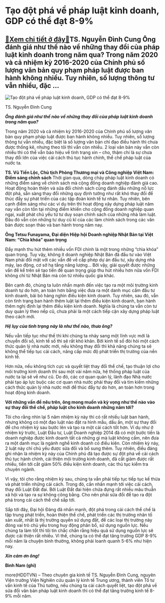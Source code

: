 Tạo đột phá về pháp luật kinh doanh, GDP có thể đạt 8-9%
========================================================

[:gift:Xem chi tiết ở đây:gift:](https://hddtvn.com/tao-dot-pha-ve-phap-luat-kinh-doanh-gdp-co-the-dat-8-9/)TS. Nguyễn Đình Cung Ông đánh giá như thế nào về những thay đổi của pháp luật kinh doanh trong năm qua? Trong năm 2020 và cả nhiệm kỳ 2016-2020 của Chính phủ số lượng văn bản quy phạm pháp luật được ban hành không nhiều. Tuy nhiên, số lượng thông tư vẫn nhiều, đặc …
--------------------------------------------------------------------------------------------------------------------------------------------------------------------------------------------------------------------------------------------------------------------------





![Tạo đột phá về pháp luật kinh doanh, GDP có thể đạt 8-9%](https://hddtvn.com/wp-content/uploads/2021/01/4811_15-_5012_vnf-nguyen-dinh-cung.jpg "Tạo đột phá về pháp luật kinh doanh, GDP có thể đạt 8-9%")


TS. Nguyễn Đình Cung



***Ông đánh giá như thế nào về những thay đổi của pháp luật kinh doanh trong năm qua?***


Trong năm 2020 và cả nhiệm kỳ 2016-2020 của Chính phủ số lượng văn bản quy phạm pháp luật được ban hành không nhiều. Tuy nhiên, số lượng thông tư vẫn nhiều, đặc biệt là số lượng văn bản chỉ đạo điều hành thì chưa được thống kê, nhưng theo tôi thì vẫn còn nhiều. 2 loại văn bản này vẫn còn nhiều thì có thể vẫn báo hiệu về tình trạng xin – cho, thậm chí là sự chưa thay đổi lớn của việc cải cách thủ tục hành chính, thể chế pháp luật của nước ta.





**TS. Vũ Tiến Lộc, Chủ tịch Phòng Thương mại và Công nghiệp Việt Nam: Điểm sáng chính sách** 
Thời gian qua, dòng chảy pháp luật kinh doanh có những điểm sáng về chính sách mà cộng đồng doanh nghiệp đánh giá cao. Hoạt động hoàn thiện và sửa đổi chính sách cũng đánh dấu những nỗ lực đột phá, sẵn sàng thay đổi những quy định tưởng như rất khó thay đổi để thúc đẩy sự phát triển của các tập đoàn kinh tế tư nhân. Tuy nhiên, bên cạnh điểm sáng như các ví dụ trên thì hoạt động xây dựng pháp luật năm nay vẫn còn tồn tại những điểm khiến cho cộng đồng doanh nghiệp quan ngại, xuất phát chủ yếu từ tư duy soạn chính sách của những nhà làm luật. Đâu đó vẫn còn những tư duy cũ kĩ của các làm chính sách trong các văn bản được soạn thảo và ban hành trong năm nay.


**Ông Tetsu Funayama, Đại diện Hiệp hội Doanh nghiệp Nhật Bản tại Việt Nam: “Chìa khóa” quan trọng**


Đẩy mạnh thu hút thêm nhiều vốn FDI chính là một trong những “chìa khóa” quan trọng. Tuy vậy, không ít doanh nghiệp Nhật Bản đã đầu tư vào Việt Nam phải đối mặt với các vấn đề về cấp phép dự án đầu tư, xây dựng nhà máy, lao động, cơ sở hạ tầng năng lượng… Bởi vậy, giải quyết được những vấn đề kể trên sẽ tạo tiền đề quan trọng giúp thu hút nhiều hơn nữa vốn FDI không chỉ từ Nhật Bản mà còn từ nhiều quốc gia khác.






Bên cạnh đó, chúng ta luôn nhấn mạnh đến việc tạo ra một môi trường kinh doanh tự do hơn, an toàn hơn bằng việc đưa ra một danh mục cấm đầu tư kinh doanh, bãi bỏ hàng nghìn điều kiện kinh doanh. Tuy nhiên, sau đó, vẫn còn tình trạng ban hành thêm luật lại thêm điều kiện kinh doanh, ban hành thêm nghị định lại thêm điều kiện kinh doanh. Nghĩa là chúng ta vẫn còn tư duy quản lý theo nếp cũ, chưa phải là một cách tiếp cận xây dựng pháp luật theo cách mới.


***Hệ lụy của tình trạng này là như thế nào, thưa ông?***


Nếu vẫn tiếp tục như thế thì khi chúng ta nhảy sang một lĩnh vực mới là chuyển đổi số, kinh tế số thì sẽ rất khó khăn. Bởi kinh tế số đòi hỏi một cách thức quản lý nhà nước mới, nếu không thay đổi thì khả năng chúng ta sẽ không thể tiếp tục cải cách, nâng cấp mức độ phát triển thị trường của nền kinh tế.


Hơn nữa, nếu không tích cực và quyết liệt thay đổi thể chế, tạo thuận lợi cho môi trường kinh doanh thì sau một vài năm nữa, hệ thống pháp luật của nước ta lại sẽ về như cũ. Do đó, các cơ quan quản lý, lãnh đạo Nhà nước phải tạo áp lực buộc các cơ quan nhà nước phải thay đổi và tìm kiếm những cách thức quản lý nhà nước mới để thúc đẩy tự do hơn, an toàn hơn trong hoạt động kinh doanh.


**Với những vấn đề nêu trên, ông mong muốn và kỳ vọng như thế nào vào sự thay đổi thể chế, pháp luật cho kinh doanh những năm tới?**


Tôi cho rằng nhìn lại 5 năm nhiệm kỳ này thì có rất nhiều luật ban hành, nhưng không có một đạo luật nào đặt ra hình mẫu, dấu ấn, một sự thay đổi để cho nhiệm kỳ sau bước lên và tạo ra một cải cách tốt hơn. Ví dụ như ở nhiệm kỳ trước, Luật Đầu tư, Luật Doanh nghiệp 2014 đã có một bước tiến là doanh nghiệp được kinh doanh tất cả những gì mà luật không cấm, nên đưa ra một danh mục là ngành nghề kinh doanh có điều kiện. Còn nhiệm kỳ này, 2 luật này chỉ chủ yếu được sửa đổi và bổ sung thêm. Tuy nhiên, điều đáng ghi nhận là nhiệm kỳ này của Chính phủ đã tạo được sự đột phá về cải cách thủ tục hành chính, cải thiện môi trường kinh doanh, đã cắt giảm được rất nhiều, tiến tới cắt giảm 50% điều kiện kinh doanh, các thủ tục kiểm tra chuyên ngành.


Vì vậy, tôi cho rằng nhiệm kỳ sau, chúng ta vẫn phải tiếp tục tiếp tục kế thừa và phát triển những cải cách. Trong đó, cần nhấn mạnh tới việc cải cách, thay đổi Luật Đất đai. Bởi Luật Đất đai hiện chứa đựng rất nhiều mâu thuẫn xã hội và tạo ra sự không công bằng. Cho nên phải sửa đổi để tạo ra đột phá trong cải cách thể chế sắp tới.


Sắp tới đây, Đại hội Đảng đã nhấn mạnh, đột phá trong cải cách thể chế là tập trung phát triển, hoàn thiện thể chế, phát triển các thị trường nhân tố sản xuất, nhất là thị trường quyền sử dụng đất, để các loại thị trường này đóng vai trò chủ yếu trong huy động phân bổ, sử dụng nguồn lực. Nếu chúng ta làm tốt thì tôi tin chắc chắn rằng hiệu quả sử dụng nguồn lực sẽ được cải thiện rất nhiều. Vì thế, chúng ta có thể đạt tăng trưởng GDP 8-9% mỗi năm là chuyện bình thường, không phải loanh quanh 5-6% như hiện nay.


***Xin cảm ơn ông!***




**Bình Nam (ghi)**



more(HDDTVN) – Theo chuyên gia kinh tế TS. Nguyễn Đình Cung, nguyên Viện trưởng Viện Nghiên cứu quản lý kinh tế Trung ương, thành viên Tổ tư vấn kinh tế của Thủ tướng, nếu chúng ta cải cách quyết liệt, tạo đột phá về sửa đổi văn bản pháp luật kinh doanh thì có thể đạt tăng trưởng kinh tế 8-9% mỗi năm.

